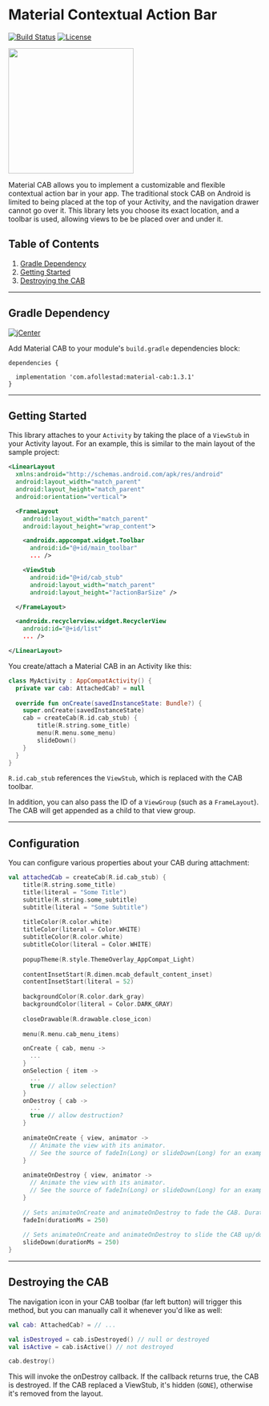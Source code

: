 # Material Contextual Action Bar

[![Build Status](https://img.shields.io/travis/afollestad/material-cab.svg?style=flat-square)](https://travis-ci.org/afollestad/material-cab)
[![License](https://img.shields.io/badge/license-Apache%202-4EB1BA.svg?style=flat-square)](https://www.apache.org/licenses/LICENSE-2.0.html)

<img src="https://raw.githubusercontent.com/afollestad/material-cab/master/art/newshowcase.png" width="250px" />

Material CAB allows you to implement a customizable and flexible contextual action bar in your app.
The traditional stock CAB on Android is limited to being placed at the top of your Activity,
and the navigation drawer cannot go over it. This library lets you choose its exact location,
and a toolbar is used, allowing views to be be placed over and under it.

## Table of Contents

1. [Gradle Dependency](#gradle-dependency)
2. [Getting Started](#getting-started)
3. [Destroying the CAB](#destroying-the-cab)

---

## Gradle Dependency

[ ![jCenter](https://api.bintray.com/packages/drummer-aidan/maven/material-cab/images/download.svg) ](https://bintray.com/drummer-aidan/maven/material-cab/_latestVersion)

Add Material CAB to your module's `build.gradle` dependencies block:

```Gradle
dependencies {

  implementation 'com.afollestad:material-cab:1.3.1'
}
```

---

## Getting Started

This library attaches to your `Activity` by taking the place of a `ViewStub` in your Activity layout.
For an example, this is similar to the main layout of the sample project:

```xml
<LinearLayout
  xmlns:android="http://schemas.android.com/apk/res/android"
  android:layout_width="match_parent"
  android:layout_height="match_parent"
  android:orientation="vertical">

  <FrameLayout
    android:layout_width="match_parent"
    android:layout_height="wrap_content">

    <androidx.appcompat.widget.Toolbar
      android:id="@+id/main_toolbar"
      ... />

    <ViewStub
      android:id="@+id/cab_stub"
      android:layout_width="match_parent"
      android:layout_height="?actionBarSize" />

  </FrameLayout>

  <androidx.recyclerview.widget.RecyclerView
    android:id="@+id/list"
    ... />

</LinearLayout>
```

You create/attach a Material CAB in an Activity like this:

```kotlin
class MyActivity : AppCompatActivity() {
  private var cab: AttachedCab? = null
  
  override fun onCreate(savedInstanceState: Bundle?) {
    super.onCreate(savedInstanceState)
    cab = createCab(R.id.cab_stub) {
        title(R.string.some_title)
        menu(R.menu.some_menu)
        slideDown()
    }
  }
}
```

`R.id.cab_stub` references the `ViewStub`, which is replaced with the CAB toolbar.

In addition, you can also pass the ID of a `ViewGroup` (such as a `FrameLayout`). The CAB will
get appended as a child to that view group.

---

## Configuration

You can configure various properties about your CAB during attachment:

```kotlin
val attachedCab = createCab(R.id.cab_stub) {
    title(R.string.some_title)
    title(literal = "Some Title")
    subtitle(R.string.some_subtitle)
    subtitle(literal = "Some Subtitle")
    
    titleColor(R.color.white)
    titleColor(literal = Color.WHITE)
    subtitleColor(R.color.white)
    subtitleColor(literal = Color.WHITE)
    
    popupTheme(R.style.ThemeOverlay_AppCompat_Light)
    
    contentInsetStart(R.dimen.mcab_default_content_inset)
    contentInsetStart(literal = 52)
    
    backgroundColor(R.color.dark_gray)
    backgroundColor(literal = Color.DARK_GRAY)
    
    closeDrawable(R.drawable.close_icon)
    
    menu(R.menu.cab_menu_items)

    onCreate { cab, menu ->
      ...
    }
    onSelection { item ->
      ...
      true // allow selection?
    }
    onDestroy { cab ->
      ...
      true // allow destruction?
    }
    
    animateOnCreate { view, animator -> 
      // Animate the view with its animator.
      // See the source of fadeIn(Long) or slideDown(Long) for an example.
    }
    
    animateOnDestroy { view, animator ->
      // Animate the view with its animator.
      // See the source of fadeIn(Long) or slideDown(Long) for an example.
    }
    
    // Sets animateOnCreate and animateOnDestroy to fade the CAB. Duration is optional, 250 is default.
    fadeIn(durationMs = 250)
    
    // Sets animateOnCreate and animateOnDestroy to slide the CAB up/down. Duration is optional, 250 is default.
    slideDown(durationMs = 250)
}
```

---

## Destroying the CAB

The navigation icon in your CAB toolbar (far left button) will trigger this method, but you
can manually call it whenever you'd like as well:


```kotlin
val cab: AttachedCab? = // ...

val isDestroyed = cab.isDestroyed() // null or destroyed
val isActive = cab.isActive() // not destroyed

cab.destroy() 
```

This will invoke the onDestroy callback. If the callback returns true, the CAB is destroyed.
If the CAB replaced a ViewStub, it's hidden (`GONE`), otherwise it's removed from the layout.
